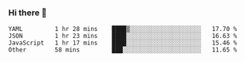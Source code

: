 ### Hi there 👋


<!--START_SECTION:waka-->

```text
YAML         1 hr 28 mins    ████▒░░░░░░░░░░░░░░░░░░░░   17.70 %
JSON         1 hr 23 mins    ████░░░░░░░░░░░░░░░░░░░░░   16.63 %
JavaScript   1 hr 17 mins    ████░░░░░░░░░░░░░░░░░░░░░   15.46 %
Other        58 mins         ███░░░░░░░░░░░░░░░░░░░░░░   11.65 %
```

<!--END_SECTION:waka-->

<!--
**ssrahul96/ssrahul96** is a ✨ _special_ ✨ repository because its `README.md` (this file) appears on your GitHub profile.

Here are some ideas to get you started:

- 🔭 I’m currently working on ...
- 🌱 I’m currently learning ...
- 👯 I’m looking to collaborate on ...
- 🤔 I’m looking for help with ...
- 💬 Ask me about ...
- 📫 How to reach me: ...
- 😄 Pronouns: ...
- ⚡ Fun fact: ...
-->
